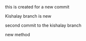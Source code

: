this is created for a new commit

Kishalay branch is new


second commit to the kishalay branch

new method
